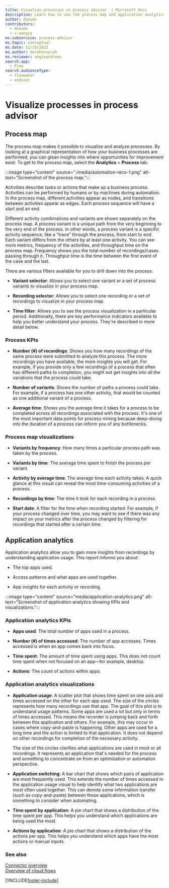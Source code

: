 ```yaml
---
title: Visualize processes in process advisor  | Microsoft Docs
description: Learn how to use the process map and application analytics to gain understanding of app usage and insight into where opportunities for improvement exist.
author: donums
contributors:
  - donums
  - v-aangie 
ms.subservice: process-advisor
ms.topic: conceptual
ms.date: 11/15/2022
ms.author: derahonuorah
ms.reviewer: angieandrews
search.app: 
  - Flow
search.audienceType:
  - flowmaker
  - enduser
---
```


# Visualize processes in process advisor

## Process map

The process map makes it possible to visualize and analyze processes. By looking at a graphical representation of how your business processes are performed, you can glean insights into where opportunities for improvement exist. To get to the process map, select the **Analytics** > **Process** tab.

:::image type="content" source="./media/automation-reco-1.png" alt-text="Screenshot of the process map.":::

Activities describe tasks or actions that make up a business process. Activities can be performed by humans or by machines during automation. In the process map, different activities appear as nodes, and transitions between activities appear as edges. Each process sequence will have a start and an end.

Different activity combinations and variants are shown separately on the process map. A process variant is a unique path from the very beginning to the very end of the process. In other words, a process variant is a specific activity sequence, like a “trace” through the process, from start to end. Each variant differs from the others by at least one activity. You can see more metrics, frequency of the activities, and throughput time on the process map. Frequency shows you the total number of recordings/cases passing through it. Throughput time is the time between the first event of the case and the last.

There are various filters available for you to drill down into the process:

- **Variant selector**: Allows you to select one variant or a set of process variants to visualize in your process map.

- **Recording selector**: Allows you to select one recording or a set of recordings to visualize in your process map.

- **Time filter**: Allows you to see the process visualization in a particular period. Additionally, there are key performance indicators available to help you better understand your process. They're described in more detail below.

### Process KPIs

- **Number (#) of recordings**: Shows you how many recordings of the same process were submitted to analyze this process. The more recordings you have available, the more insights you will get. For example, if you provide only a few recordings of a process that often has different paths to completion, you might not get insights into all the variations that the process could take.

- **Number of variants**: Shows the number of paths a process could take. For example, if a process has one other activity, that would be counted as one additional variant of a process.

- **Average time**: Shows you the average time it takes for a process to be completed across all recordings associated with the process. It's one of the most important data points for process mining because deep-diving into the duration of a process can inform you of any bottlenecks.

### Process map visualizations

- **Variants by frequency**: How many times a particular process path was taken by the process.

- **Variants by time**: The average time spent to finish the process per variant.

- **Activity by average time**: The average time each activity takes. A quick glance at this visual can reveal the most time-consuming activities of a process.

- **Recordings by time**: The time it took for each recording in a process.

- **Start date**: A filter for the time when recording started. For example, if your process changed over time, you may want to see if there was any impact on your metrics after the process changed by filtering for recordings that started after a certain time.

## Application analytics

Application analytics allow you to gain more insights from recordings by understanding application usage. This report informs you about:

- The top apps used.

- Access patterns and what apps are used together.

- App insights for each activity or recording.

:::image type="content" source="media/application-analytics.png" alt-text="Screenshot of application analytics showing KPIs and visualizations.":::

### Application analytics KPIs

- **Apps used**: The total number of apps used in a process.

- **Number (#) of times accessed**: The number of app accesses. Times accessed is when an app comes back into focus.

- **Time spent**: The amount of time spent using apps. This does not count time spent when not focused on an app—for example, desktop.

- **Actions**: The count of actions within apps.

### Application analytics visualizations

- **Application usage**: A scatter plot that shows time spent on one axis and times accessed on the other for each app used. The size of the circles represents how many recordings use that app. The goal of this plot is to understand usage patterns. Some apps are used a lot but only in terms of times accessed. This means the recorder is jumping back and forth between this application and others. For example, this may occur in cases where copy-and-paste is happening. Other apps are used for a long time and the action is limited to that application. It does not depend on other recordings for completion of the necessary activity.

    The size of the circles clarifies what applications are used in most or all recordings. It represents an application that's needed for the process and something to concentrate on from an optimization or automation perspective.

- **Application switching**: A bar chart that shows which pairs of application are most frequently used. This extends the number of times accessed in the application usage visual to help identify what two applications are most often used together. This can denote some information transfer (such as copy-and-paste) between these applications, which is something to consider when automating.

- **Time spent by application**: A pie chart that shows a distribution of the time spent per app. This helps you understand which applications are being used the most.

- **Actions by application**: A pie chart that shows a distribution of the actions per app. This helps you understand which apps have the most actions or manual inputs.

### See also

[Connector overview](/connectors/connectors)<br/>
[Overview of cloud flows](overview-cloud.md)

[!INCLUDE[footer-include](includes/footer-banner.md)]
